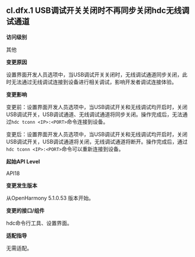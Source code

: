 ## cl.dfx.1 USB调试开关关闭时不再同步关闭hdc无线调试通道

**访问级别**

其他

**变更原因**

设置界面开发人员选项中，当USB调试开关关闭时，无线调试通道同步关闭，此时无法通过无线调试连接到设备进行相关调试，影响开发者调试连接体验。

**变更影响**

变更前：设置界面开发人员选项中，当USB调试开关和无线调试均开启时，关闭USB调试开关，USB调试通道、无线调试通道将同步关闭。操作完成后，无法通过`hdc tconn <IP>:<PORT>`命令连接到设备。

变更后：设置界面开发人员选项中，当USB调试开关和无线调试均开启时，关闭USB调试开关，USB调试通道将关闭，无线调试通道将断开。操作完成后，通过`hdc tconn <IP>:<PORT>`命令可以重新连接到设备。

**起始API Level**

API18

**变更发生版本**

从OpenHarmony 5.1.0.53 版本开始。

**变更的接口/组件**

hdc命令行工具、设置界面。

**适配指导**

无需适配。